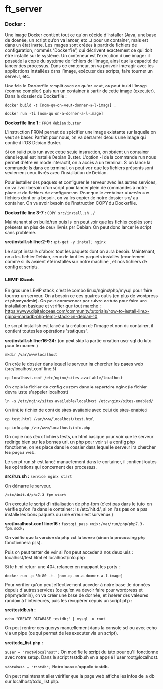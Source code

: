 # ft_server

### Docker :

Une image Docker contient tout ce qu'on décide d’installer (Java, une base de donnée, un script qu'on va lancer, etc…) pour un container, mais est dans un état inerte. Les images sont créées à partir de fichiers de configuration, nommés “Dockerfile”, qui décrivent exactement ce qui doit être installé sur le système. Un conteneur est l’exécution d’une image : il possède la copie du système de fichiers de l’image, ainsi que la capacité de lancer des processus. Dans ce conteneur, on va pouvoir interagir avec les applications installées dans l’image, exécuter des scripts, faire tourner un serveur, etc.

Une fois le Dockerfile remplit avec ce qu'on veut, on peut build l'image (comme compiler) puis run un container à partir de cette image (executer). Dans le dossier du Dockerfile :

    docker build -t [nom-qu-on-veut-donner-a-l-image] .

    docker run -ti [nom-qu-on-a-donner-a-l-image]

      
**Dockerfile line:1 :** 
    `FROM debian:buster`

L'instruction FROM permet de spécifier une image existante sur laquelle on veut se baser. Parfait pour nous, on va démarrer depuis une image qui contient l'OS Debian Buster.

Si on build puis run avec cette seule instruction, on obtient un container dans lequel est installé Debian Buster. L'option -i de la commande run nous permet d'être en mode interactif, on a accès à un terminal. Si on lance la commande ls dans ce terminal, on peut voir que les fichiers présents sont seulement ceux livrés avec l'installation de Debian.

Pour installer des paquets et configurer le serveur avec les autres services, on va avoir besoin d'un script pour lancer plein de commandes à notre place et de fichiers de configuration. Pour que le container ai accès aux fichiers dont on a besoin, on va les copier de notre dossier src/ au container. On va avoir besoin de l'instruction COPY du Dockerfile.

**Dockerfile line:3-7 :**
    `COPY src/install.sh ./`
    
Maintenant si on build/run puis ls, on peut voir que les fichier copiés sont présents en plus de ceux livrés par Debian.
On peut donc lancer le script sans problème.

**src/install.sh line:2-9 :** `apt-get -y install nginx`

Le script installe d'abord tout les paquets dont on aura besoin. Maintenant, on a les fichier Debian, ceux de tout les paquets installés (exactement comme si ils avaient été installés sur notre machine), et nos fichiers de config et scripts.

### LEMP Stack

En gros une LEMP stack, c'est le combo linux/nginx/php/mysql pour faire tourner un serveur. On a besoin de ces quatres outils (en plus de wordpress et phpmyadmin). On peut commencer par suivre ce tuto pour faire une installation basique et vérifier que tout marche : https://www.digitalocean.com/community/tutorials/how-to-install-linux-nginx-mariadb-php-lemp-stack-on-debian-10

Le script install.sh est lancé à la création de l'image et non du container, il contient toutes les opérations 'statiques'.

**src/install.sh line:16-24 :** (on peut skip la partie creation user sql du tuto pour le moment)

`mkdir /var/www/localhost`

On crée le dossier dans lequel le serveur ira chercher les pages web (src/localhost.conf line:5)

`cp localhost.conf /etc/nginx/sites-available/localhost`

On copie le fichier de config custom dans le repertoire nginx (le fichier devra juste s'appeler localhost)

`ln -s /etc/nginx/sites-available/localhost /etc/nginx/sites-enabled/`

On link le fichier de conf de sites-available avec celui de sites-enabled

`cp test.html /var/www/localhost/test.html`

`cp info.php /var/www/localhost/info.php`

On copie nos deux fichiers tests, un html basique pour voir que le serveur redirige bien sur les bonnes url, un php pour voir si la config php fonctionne, on les place dans le dossier dans lequel le serveur ira chercher les pages web.

Le script run.sh est lancé manuellement dans le container, il contient toutes les opérations qui concernent des processus.

**src/run.sh :**
`service nginx start`

On démarre le serveur.

`/etc/init.d/php7.3-fpm start`

On execute le script d'initialisation de php-fpm (c'est pas dans le tuto, on vérifie qu'on l'a dans le container : ls /etc/init.d/, si on l'as pas on a pas installé les bons paquets ou une erreur est survenue.)

**src/localhost.conf line:16 :** `fastcgi_pass unix:/var/run/php/php7.3-fpm.sock;`

On vérifie que la version de php est la bonne (sinon le processing php fonctionnera pas).


Puis on peut tenter de voir si l'on peut accéder à nos deux urls : localhost/test.html et localhost/info.php

Si le html return une 404, relancer en mappant les ports :

    docker run -p 80:80 -ti [nom-qu-on-a-donner-a-l-image]

Pour vérifier qu'on peut effectivement accéder à notre base de données depuis d'autres services (ce qu'on va devoir faire pour wordpress et phpmyadmin), on va créer une base de donnée, et insérer des valeures random à l'intérieures, puis les récupérer depuis un script php :

**src/testdb.sh :**

`echo "CREATE DATABASE testdb;" | mysql -u root`

On peut rentrer ces querys manuellement dans la console sql ou avec echo via un pipe (ce qui permet de les executer via un script).

**src/todo_list.php :**

`$user = "root@localhost";`
On modifie le script du tuto pour qu'il fonctionne avec notre setup. Dans le script testdb.sh on a appelé l'user root@localhost.

`$database = "testdb";`
Notre base s'appelle testdb.

On peut maintenant aller vérifier que la page web affiche les infos de la db sur localhost/todo_list.php.
